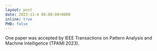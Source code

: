 ```yaml
---
layout: post
date: 2023-11-4 08:00:00+0800
inline: true
PHD: false
---
```

<!-- One paper was under review at the IEEE Transactions on Pattern Analysis and Machine Intelligence (TPAMI 2023).  -->
One paper was accepted by IEEE Transactions on Pattern Analysis and Machine Intelligence (TPAMI 2023).


